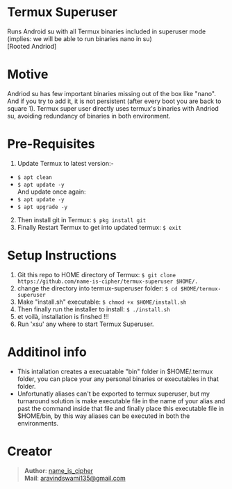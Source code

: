 # Termux Superuser
Runs Android su with all Termux binaries included in superuser mode (implies: we will be able to run binaries nano in su)  
[Rooted Andriod] 

# Motive
Andriod su has few important binaries missing out of the box like "nano". And if you try to add it, it is not persistent (after every boot you are back to square 1).
Termux super user directly uses termux's binaries with Andriod su, avoiding redundancy of binaries in both environment.

# Pre-Requisites
1. Update Termux to latest version:-
  - `$ apt clean`
  - `$ apt update -y`  
And update once again:
  - `$ apt update -y`
  - `$ apt upgrade -y`
2. Then install git in Termux: `$ pkg install git`
3. Finally Restart Termux to get into updated termux: `$ exit` 

# Setup Instructions
1. Git this repo to HOME directory of Termux: `$ git clone https://github.com/name-is-cipher/termux-superuser $HOME/.`
2. change the directory into termux-superuser folder: `$ cd $HOME/termux-superuser`
3. Make "install.sh" executable: `$ chmod +x $HOME/install.sh`
4. Then finally run the installer to install: `$ ./install.sh`
5. et voilà, installation is finshed !!!
6. Run 'xsu' any where to start Termux Superuser.

# Additinol info
- This intallation creates a execuatable "bin" folder in $HOME/.termux folder, you can place your any personal binaries or executables in that folder.
- Unfortunatly aliases can't be exported to termux superuser, but my turnaround solution is make executable file in the name of your alias and past the command inside that file and finally place this executable file in $HOME/bin, by this way aliases can be executed in both the environments.

# Creator
> **Author**: [name_is_cipher](https://github.com/name-is-cipher)  
> **Mail**: aravindswami135@gmail.com
